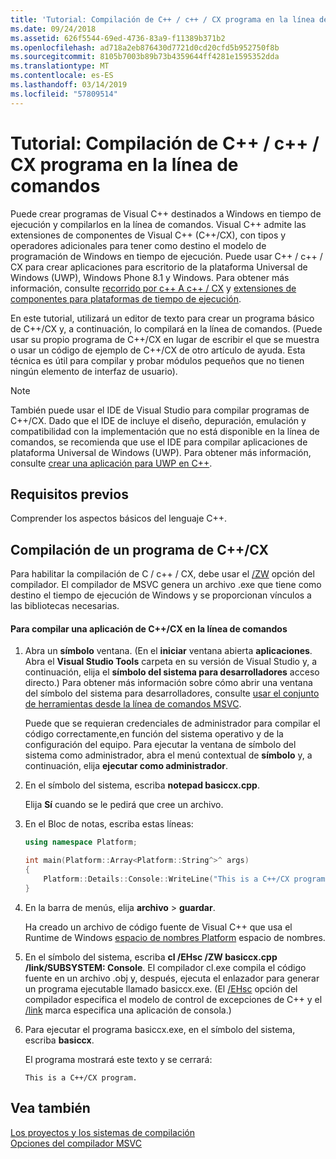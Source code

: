 ```yaml
---
title: 'Tutorial: Compilación de C++ / c++ / CX programa en la línea de comandos'
ms.date: 09/24/2018
ms.assetid: 626f5544-69ed-4736-83a9-f11389b371b2
ms.openlocfilehash: ad718a2eb876430d7721d0cd20cfd5b952750f8b
ms.sourcegitcommit: 8105b7003b89b73b4359644ff4281e1595352dda
ms.translationtype: MT
ms.contentlocale: es-ES
ms.lasthandoff: 03/14/2019
ms.locfileid: "57809514"
---
```

# <a name="walkthrough-compiling-a-ccx-program-on-the-command-line"></a>Tutorial: Compilación de C++ / c++ / CX programa en la línea de comandos

Puede crear programas de Visual C++ destinados a Windows en tiempo de ejecución y compilarlos en la línea de comandos. Visual C++ admite las extensiones de componentes de Visual C++ (C++/CX), con tipos y operadores adicionales para tener como destino el modelo de programación de Windows en tiempo de ejecución. Puede usar C++ / c++ / CX para crear aplicaciones para escritorio de la plataforma Universal de Windows (UWP), Windows Phone 8.1 y Windows. Para obtener más información, consulte [recorrido por c++ A c++ / CX](https://msdn.microsoft.com/magazine/dn166929.aspx) y [extensiones de componentes para plataformas de tiempo de ejecución](../windows/component-extensions-for-runtime-platforms.md).

En este tutorial, utilizará un editor de texto para crear un programa básico de C++/CX y, a continuación, lo compilará en la línea de comandos. (Puede usar su propio programa de C++/CX en lugar de escribir el que se muestra o usar un código de ejemplo de C++/CX de otro artículo de ayuda. Esta técnica es útil para compilar y probar módulos pequeños que no tienen ningún elemento de interfaz de usuario).

> [!NOTE]
> También puede usar el IDE de Visual Studio para compilar programas de C++/CX. Dado que el IDE de incluye el diseño, depuración, emulación y compatibilidad con la implementación que no está disponible en la línea de comandos, se recomienda que use el IDE para compilar aplicaciones de plataforma Universal de Windows (UWP). Para obtener más información, consulte [crear una aplicación para UWP en C++](/windows/uwp/get-started/create-a-basic-windows-10-app-in-cpp).

## <a name="prerequisites"></a>Requisitos previos

Comprender los aspectos básicos del lenguaje C++.

## <a name="compiling-a-ccx-program"></a>Compilación de un programa de C++/CX

Para habilitar la compilación de C / c++ / CX, debe usar el [/ZW](reference/zw-windows-runtime-compilation.md) opción del compilador. El compilador de MSVC genera un archivo .exe que tiene como destino el tiempo de ejecución de Windows y se proporcionan vínculos a las bibliotecas necesarias.

#### <a name="to-compile-a-ccx-application-on-the-command-line"></a>Para compilar una aplicación de C++/CX en la línea de comandos

1. Abra un **símbolo** ventana. (En el **iniciar** ventana abierta **aplicaciones**. Abra el **Visual Studio Tools** carpeta en su versión de Visual Studio y, a continuación, elija el **símbolo del sistema para desarrolladores** acceso directo.) Para obtener más información sobre cómo abrir una ventana del símbolo del sistema para desarrolladores, consulte [usar el conjunto de herramientas desde la línea de comandos MSVC](building-on-the-command-line.md).

   Puede que se requieran credenciales de administrador para compilar el código correctamente,en función del sistema operativo y de la configuración del equipo. Para ejecutar la ventana de símbolo del sistema como administrador, abra el menú contextual de **símbolo** y, a continuación, elija **ejecutar como administrador**.

1. En el símbolo del sistema, escriba **notepad basiccx.cpp**.

   Elija **Sí** cuando se le pedirá que cree un archivo.

1. En el Bloc de notas, escriba estas líneas:

    ```cpp
    using namespace Platform;

    int main(Platform::Array<Platform::String^>^ args)
    {
        Platform::Details::Console::WriteLine("This is a C++/CX program.");
    }
    ```

1. En la barra de menús, elija **archivo** > **guardar**.

   Ha creado un archivo de código fuente de Visual C++ que usa el Runtime de Windows [espacio de nombres Platform](../cppcx/platform-namespace-c-cx.md) espacio de nombres.

1. En el símbolo del sistema, escriba **cl /EHsc /ZW basiccx.cpp /link/SUBSYSTEM: Console**. El compilador cl.exe compila el código fuente en un archivo .obj y, después, ejecuta el enlazador para generar un programa ejecutable llamado basiccx.exe. (El [/EHsc](reference/eh-exception-handling-model.md) opción del compilador especifica el modelo de control de excepciones de C++ y el [/link](reference/link-pass-options-to-linker.md) marca especifica una aplicación de consola.)

1. Para ejecutar el programa basiccx.exe, en el símbolo del sistema, escriba **basiccx**.

   El programa mostrará este texto y se cerrará:

    ```Output
    This is a C++/CX program.
    ```

## <a name="see-also"></a>Vea también

[Los proyectos y los sistemas de compilación](projects-and-build-systems-cpp.md)<br/>
[Opciones del compilador MSVC](reference/compiler-options.md)
